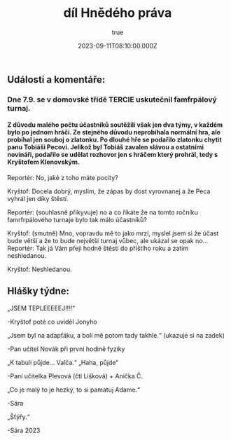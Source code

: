 ﻿---
title: '1. díl Hnědého práva'
excerpt: ''
coverImage: '/1.png'
date: '2023-09-11T08:10:00.000Z'
author:
  name: Tomáš Bouchal
  picture: '/assets/blog/authors/tb.jpg'
ogImage:
  url: '/1.png'
---

## **Události a komentáře:**

### Dne 7.9. se v domovské třídě TERCIE uskutečnil famfrpálový turnaj. 

#### Z důvodu malého počtu účastníků soutěžili však jen dva týmy, v každém bylo po jednom hráči. Ze stejného důvodu neprobíhala normální hra, ale probíhal jen souboj o zlatonku. Po dlouhé hře se podařilo zlatonku chytit panu Tobiáši Pecovi. Jelikož byl Tobiáš zavalen slávou a ostatními novináři, podařilo se udělat rozhovor jen s hráčem který prohrál, tedy s Kryštofem Klenovským. 

Reportér: No, jaké z toho máte pocity? 

Kryštof: Docela dobrý, myslim, že zápas by dost vyrovnanej a že Peca vyhrál jen díky štěstí. 

Reportér: (souhlasně přikyvuje) no a co říkáte že na tomto ročníku famrfrpálového turnaje bylo tak málo účastníků?

Kryštof: (smutně) Mno, vopravdu mě to jako mrzí, myslel jsem si že účast bude větší a že to bude největší turnaj vůbec, ale ukázal se opak no…  Reportér: Tak já Vám přeji hodně štěstí do příštího roku a zatím neshledanou. 

Kryštof: Neshledanou. 

## Hlášky týdne: 

„JSEM TEPLEEEEEJ!!!!“ 

-Kryštof poté co uviděl Jonyho 

„Jsem byl na adapťáku, a bolí mě potom tady takhle.“ (ukazuje si na zadek) 

-Pan učitel Novák při první hodině fyziky 

„K tabuli půjde… Valča.“  „Haha, půjde“ 

-Paní učitelka Plevová (čti Lišková) + Anička Č. 

„Co je malý to je hezký, to si pamatuj Adame.“ 

-Sára 

„Šťýřy.“ 

-Sára 2023
